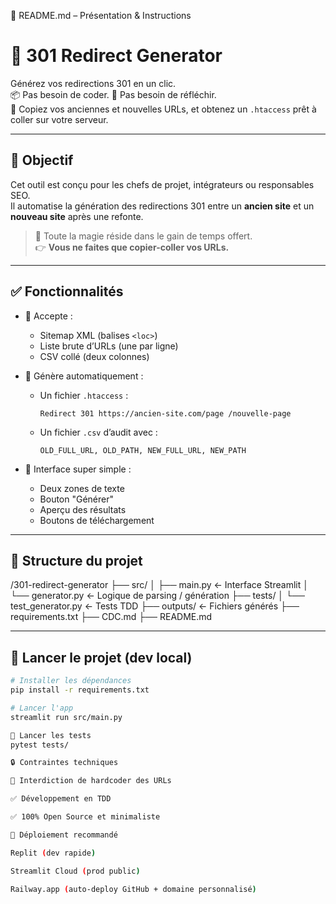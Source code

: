 📄 README.md – Présentation & Instructions
# 🦎 301 Redirect Generator

Générez vos redirections 301 en un clic.  
📦 Pas besoin de coder. 🧠 Pas besoin de réfléchir.  
🚀 Copiez vos anciennes et nouvelles URLs, et obtenez un `.htaccess` prêt à coller sur votre serveur.

---

## 🎯 Objectif

Cet outil est conçu pour les chefs de projet, intégrateurs ou responsables SEO.  
Il automatise la génération des redirections 301 entre un **ancien site** et un **nouveau site** après une refonte.

> 🧠 Toute la magie réside dans le gain de temps offert.  
> 👉 **Vous ne faites que copier-coller vos URLs.**

---

## ✅ Fonctionnalités

- 🔸 Accepte :
  - Sitemap XML (balises `<loc>`)
  - Liste brute d’URLs (une par ligne)
  - CSV collé (deux colonnes)

- 🔸 Génère automatiquement :
  - Un fichier `.htaccess` :
    ```
    Redirect 301 https://ancien-site.com/page /nouvelle-page
    ```
  - Un fichier `.csv` d’audit avec :
    ```
    OLD_FULL_URL, OLD_PATH, NEW_FULL_URL, NEW_PATH
    ```

- 🔸 Interface super simple :
  - Deux zones de texte
  - Bouton "Générer"
  - Aperçu des résultats
  - Boutons de téléchargement

---

## 📂 Structure du projet



/301-redirect-generator
├── src/
│ ├── main.py ← Interface Streamlit
│ └── generator.py ← Logique de parsing / génération
├── tests/
│ └── test_generator.py ← Tests TDD
├── outputs/ ← Fichiers générés
├── requirements.txt
├── CDC.md
├── README.md


---

## 🚀 Lancer le projet (dev local)

```bash
# Installer les dépendances
pip install -r requirements.txt

# Lancer l'app
streamlit run src/main.py

🧪 Lancer les tests
pytest tests/

🔒 Contraintes techniques

🚫 Interdiction de hardcoder des URLs

✅ Développement en TDD

✅ 100% Open Source et minimaliste

🏁 Déploiement recommandé

Replit (dev rapide)

Streamlit Cloud (prod public)

Railway.app (auto-deploy GitHub + domaine personnalisé)
